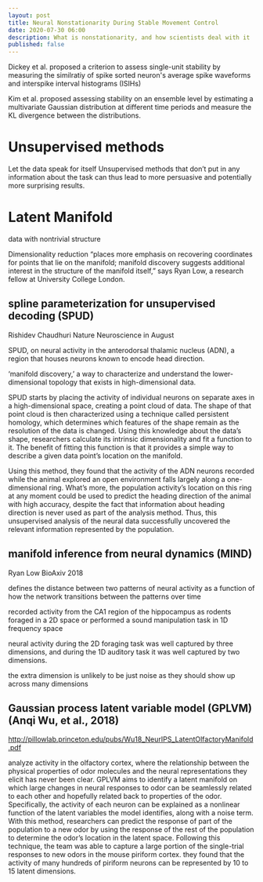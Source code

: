 ```yaml
---
layout: post
title: Neural Nonstationarity During Stable Movement Control
date: 2020-07-30 06:00
description: What is nonstationarity, and how scientists deal with it
published: false
---
```



Dickey et al. proposed a criterion to assess single-unit stability by measuring the similratiy of spike sorted neuron's average spike waveforms and interspike interval histograms (ISIHs)

Kim et al. proposed assessing stability on an ensemble level by estimating a multivariate Gaussian distribution at different time periods and measure the KL divergence between the distributions.

# Unsupervised methods
Let the data speak for itself
Unsupervised methods that don’t put in any information about the task can thus lead to more persuasive and potentially more surprising results.

# Latent Manifold

data with nontrivial structure

Dimensionality reduction “places more emphasis on recovering coordinates for points that lie on the manifold; manifold discovery suggests additional interest in the structure of the manifold itself,” says Ryan Low, a research fellow at University College London.

## spline parameterization for unsupervised decoding (SPUD)
Rishidev Chaudhuri Nature Neuroscience in August

SPUD, on neural activity in the anterodorsal thalamic nucleus (ADN), a region that houses neurons known to encode head direction.

‘manifold discovery,’ a way to characterize and understand the lower-dimensional topology that exists in high-dimensional data.

SPUD starts by placing the activity of individual neurons on separate axes in a high-dimensional space, creating a point cloud of data. The shape of that point cloud is then characterized using a technique called persistent homology, which determines which features of the shape remain as the resolution of the data is changed. Using this knowledge about the data’s shape, researchers calculate its intrinsic dimensionality and fit a function to it. The benefit of fitting this function is that it provides a simple way to describe a given data point’s location on the manifold.

Using this method, they found that the activity of the ADN neurons recorded while the animal explored an open environment falls largely along a one-dimensional ring. What’s more, the population activity’s location on this ring at any moment could be used to predict the heading direction of the animal with high accuracy, despite the fact that information about heading direction is never used as part of the analysis method. Thus, this unsupervised analysis of the neural data successfully uncovered the relevant information represented by the population.

## manifold inference from neural dynamics (MIND)

Ryan Low BioAxiv 2018

defines the distance between two patterns of neural activity as a function of how the network transitions between the patterns over time

recorded activity from the CA1 region of the hippocampus as rodents foraged in a 2D space or performed a sound manipulation task in 1D frequency space

neural activity during the 2D foraging task was well captured by three dimensions, and during the 1D auditory task it was well captured by two dimensions.

the extra dimension is unlikely to be just noise as they should show up across many dimensions

## Gaussian process latent variable model (GPLVM) (Anqi Wu, et al., 2018)
http://pillowlab.princeton.edu/pubs/Wu18_NeurIPS_LatentOlfactoryManifold.pdf

analyze activity in the olfactory cortex, where the relationship between the physical properties of odor molecules and the neural representations they elicit has never been clear.
GPLVM aims to identify a latent manifold on which large changes in neural responses to odor can be seamlessly related to each other and hopefully related back to properties of the odor.
Specifically, the activity of each neuron can be explained as a nonlinear function of the latent variables the model identifies, along with a noise term.
With this method, researchers can predict the response of part of the population to a new odor by using the response of the rest of the population to determine the odor’s location in the latent space.
Following this technique, the team was able to capture a large portion of the single-trial responses to new odors in the mouse piriform cortex.
they found that the activity of many hundreds of piriform neurons can be represented by 10 to 15 latent dimensions.
